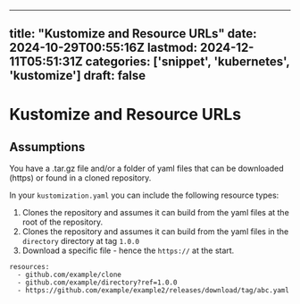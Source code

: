 
---
title: "Kustomize and Resource URLs"
date: 2024-10-29T00:55:16Z
lastmod: 2024-12-11T05:51:31Z
categories: ['snippet', 'kubernetes', 'kustomize']
draft: false
---


# Kustomize and Resource URLs
## Assumptions
You have a .tar.gz file and/or a folder of yaml files that can be downloaded (https) or found in a cloned repository.

In your `kustomization.yaml` you can include the following resource types:

1. Clones the repository and assumes it can build from the yaml files at the root of the repository.
2. Clones the repository and assumes it can build from the yaml files in the `directory` directory at tag `1.0.0`
3. Download a specific file - hence the `https://` at the start.

```
resources:
  - github.com/example/clone
  - github.com/example/directory?ref=1.0.0
  - https://github.com/example/example2/releases/download/tag/abc.yaml
```

<!-- #snippet #kubernetes #kustomize #public -->

<!-- {BearID:987473DF-873E-4784-A0C2-01C709AFEED2} -->
